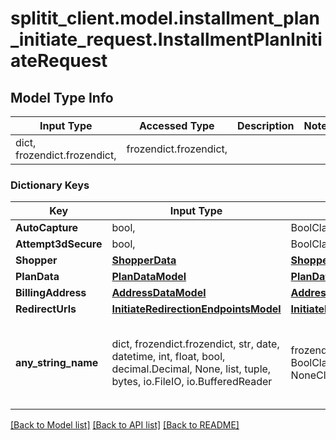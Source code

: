 # splitit_client.model.installment_plan_initiate_request.InstallmentPlanInitiateRequest

## Model Type Info
Input Type | Accessed Type | Description | Notes
------------ | ------------- | ------------- | -------------
dict, frozendict.frozendict,  | frozendict.frozendict,  |  | 

### Dictionary Keys
Key | Input Type | Accessed Type | Description | Notes
------------ | ------------- | ------------- | ------------- | -------------
**AutoCapture** | bool,  | BoolClass,  |  | 
**Attempt3dSecure** | bool,  | BoolClass,  |  | 
**Shopper** | [**ShopperData**](ShopperData.md) | [**ShopperData**](ShopperData.md) |  | [optional] 
**PlanData** | [**PlanDataModel**](PlanDataModel.md) | [**PlanDataModel**](PlanDataModel.md) |  | [optional] 
**BillingAddress** | [**AddressDataModel**](AddressDataModel.md) | [**AddressDataModel**](AddressDataModel.md) |  | [optional] 
**RedirectUrls** | [**InitiateRedirectionEndpointsModel**](InitiateRedirectionEndpointsModel.md) | [**InitiateRedirectionEndpointsModel**](InitiateRedirectionEndpointsModel.md) |  | [optional] 
**any_string_name** | dict, frozendict.frozendict, str, date, datetime, int, float, bool, decimal.Decimal, None, list, tuple, bytes, io.FileIO, io.BufferedReader | frozendict.frozendict, str, BoolClass, decimal.Decimal, NoneClass, tuple, bytes, FileIO | any string name can be used but the value must be the correct type | [optional]

[[Back to Model list]](../../README.md#documentation-for-models) [[Back to API list]](../../README.md#documentation-for-api-endpoints) [[Back to README]](../../README.md)

